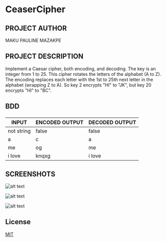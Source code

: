 # CeaserCipher

## PROJECT AUTHOR
MAKU PAULINE MAZAKPE

## PROJECT DESCRIPTION
Implement a Caesar cipher, both encoding, and decoding. The key is an integer from 1 to 25. This cipher rotates the letters of the alphabet (A to Z). The encoding replaces each letter with the 1st to 25th next letter in the alphabet (wrapping Z to A). So key 2 encrypts "HI" to "JK", but key 20 encrypts "HI" to "BC".

## BDD

### 

| INPUT  | ENCODED OUTPUT | DECODED OUTPUT |
| ------------- | ------------- |  ------------- |
| not string  | false  | false |
| a  | c  | a  |
| me  | og  | me  |
| i love  | knqxg  | i love  |


## SCREENSHOTS

![alt text](/images/encode.png)

![alt text](http://url/to/img.png)

![alt text](http://url/to/img.png)


## License
[MIT](https://choosealicense.com/licenses/mit/)
